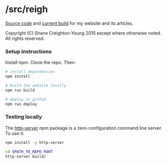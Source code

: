 # /src/reigh
[Source code](http://github.com/srcreigh/srcreigh.github.io/tree/source) 
and [current build](http://github.com/srcreigh/srcreigh.github.io/tree/master)
for my website and its articles.

Copyright (C) Shane Creighton-Young 2015 except where otherwise noted.
All rights reserved.

### Setup instructions

Install npm. Clone the repo. Then:

```bash
# install dependencies
npm install

# build the website locally
npm run build

# deploy to github
npm run deploy
```

### Testing locally
The [http-server](https://www.npmjs.com/package/http-server) npm package is a
zero-configuration command line server. To use it:

```bash
npm install -g http-server

cd $PATH_TO_REPO_ROOT
http-server build/
```
